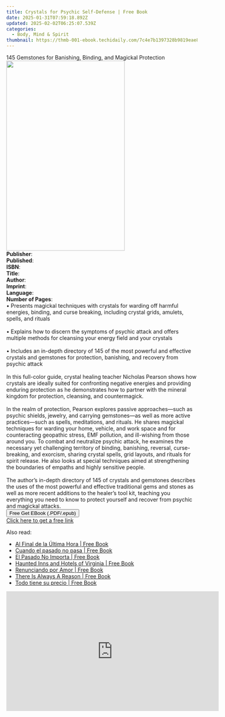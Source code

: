 ```yaml
---
title: Crystals for Psychic Self-Defense | Free Book
date: 2025-01-31T07:59:18.892Z
updated: 2025-02-02T06:25:07.539Z
categories:
  - Body, Mind & Spirit
thumbnail: https://thmb-001-ebook.techidaily.com/7c4e7b1397328b9819eae8cfbe58844f92c32f8f8460b726819544f9ab609bd5.jpg
---
```

<main id="book-container">
  <div class="flex flex-col">
    <div class="book-brief flex-1 py-6 px-4 sm:p-6 md:py-10 md:px-8">
      <!-- brief-->
      <div class="book-brief-main">
        145 Gemstones for Banishing, Binding, and Magickal Protection
      </div>
    </div>
    <div
      class="book-meta-info flex-1 grid gap-4 col-start-1 col-end-3 row-start-1 sm:mb-6 sm:grid-cols-4 lg:gap-6 lg:col-start-2 lg:row-end-6 lg:row-span-6 lg:mb-0"
    >
      <div
        class="book-meta-info-left place-content-center mt-4 p-4 text-sm leading-6 col-start-2 col-span-2 dark:text-slate-400"
      >
        <img
          class="w-full h-500 object-cover rounded-lg sm:h-255 sm:col-span-2 lg:col-span-full"
          src="https://img-001-ebook.techidaily.com/3d5ddc9aea3d9495d926c8744c73aa2e0e97b69dc242286cff20b9e1c7890264.jpg"
          alt=""
          width="312"
          height="500"
        />
      </div>
      <div
        class="book-meta-info-right mt-2 col-start-1 row-start-2 col-span-3 self-center"
      >
        <!-- meta data  -->
        <div class="flex flex-col px-4 md:px-8">
          <div class="flex-1">
            <strong>Publisher</strong>:<span class="px-2"></span>
          </div>
          <div class="flex-1">
            <strong>Published</strong>:<span class="px-2"></span>
          </div>
          <div class="flex-1">
            <strong>ISBN</strong>:<span class="px-2"></span>
          </div>
          <div class="flex-1">
            <strong>Title</strong>:<span class="px-2"></span>
          </div>
          <div class="flex-1">
            <strong>Author</strong>:<span class="px-2"></span>
          </div>
          <div class="flex-1">
            <strong>Imprint</strong>:<span class="px-2"></span>
          </div>
          <div class="flex-1">
            <strong>Language</strong>:<span class="px-2"></span>
          </div>
          <div class="flex-1">
            <strong>Number of Pages</strong>:<span class="px-2"></span>
          </div>
        </div>
      </div>
    </div>
    <div class="book-description flex-1 py-6 px-4 sm:p-6 md:py-10 md:px-8">
      <div class="book-description-main">
        <div accordion-content="" id="description">
          • Presents magickal techniques with crystals for warding off harmful
          energies, binding, and curse breaking, including crystal grids,
          amulets, spells, and rituals<br /><br />• Explains how to discern the
          symptoms of psychic attack and offers multiple methods for cleansing
          your energy field and your crystals<br /><br />• Includes an in-depth
          directory of 145 of the most powerful and effective crystals and
          gemstones for protection, banishing, and recovery from psychic
          attack<br /><br />In this full-color guide, crystal healing teacher
          Nicholas Pearson shows how crystals are ideally suited for confronting
          negative energies and providing enduring protection as he demonstrates
          how to partner with the mineral kingdom for protection, cleansing, and
          countermagick.<br /><br />In the realm of protection, Pearson explores
          passive approaches—such as psychic shields, jewelry, and carrying
          gemstones—as well as more active practices—such as spells,
          meditations, and rituals. He shares magickal techniques for warding
          your home, vehicle, and work space and for counteracting geopathic
          stress, EMF pollution, and ill-wishing from those around you. To
          combat and neutralize psychic attack, he examines the necessary yet
          challenging territory of binding, banishing, reversal, curse-breaking,
          and exorcism, sharing crystal spells, grid layouts, and rituals for
          spirit release. He also looks at special techniques aimed at
          strengthening the boundaries of empaths and highly sensitive
          people.<br /><br />The author’s in-depth directory of 145 of crystals
          and gemstones describes the uses of the most powerful and effective
          traditional gems and stones as well as more recent additions to the
          healer’s tool kit, teaching you everything you need to know to protect
          yourself and recover from psychic and magickal attacks.
        </div>
        <div class="accordion-fader"></div>
      </div>
    </div>
    <div class="book-excerpts flex-1 py-6 px-4 sm:p-6 md:py-10 md:px-8"></div>
    <div
      class="book-about-author flex-1 py-6 px-4 sm:p-6 md:py-10 md:px-8"
    ></div>
    <div class="book-free-get flex-1 py-6 px-4 sm:p-6 md:py-10 md:px-8">
      <button
        id="btn-free-get"
        class="bg-blue-500 hover:bg-blue-700 text-white font-bold py-2 px-4 rounded"
      >
        Free Get EBook (.PDF/.epub)
      </button>
      <div id="countdown-display" class="px-2 text-lg mt-2"></div>
      <a
        id="free-link"
        class="hidden bg-blue-500 hover:bg-blue-700 text-white font-bold py-2 px-4 rounded"
        href="https://www.ebooks.com/en-us/book/211353698/crystals-for-psychic-self-defense/nicholas-pearson/"
        target="_blank"
        >Click here to get a free link</a
      >
    </div>
    <script>
      let countdownTime = 0;
      let countdownInterval = null;
      document
        .getElementById('btn-free-get')
        .addEventListener('click', startCountdown);
      function startCountdown() {
        countdownTime = new Date().getTime() + 60000 * 3;
        countdownInterval = setInterval(updateCountdown, 1000);
        document.getElementById('btn-free-get').disabled = true;
        document
          .getElementById('btn-free-get')
          .classList.add('bg-gray-500', 'cursor-not-allowed');
      }
      function updateCountdown() {
        let currentTime = new Date().getTime();
        let timeLeft = countdownTime - currentTime;
        let secondsLeft = Math.floor(timeLeft / 1000);
        document.getElementById('countdown-display').innerHTML =
          `Remaining time: ${secondsLeft} seconds.`;
        if (secondsLeft <= 0) {
          clearInterval(countdownInterval);
          document.getElementById('btn-free-get').classList.add('hidden');
          document.getElementById('free-link').classList.remove('hidden');
          document.getElementById('countdown-display').innerHTML = '';
        }
      }
    </script>
  </div>
</main>

<ins class="adsbygoogle"
      style="display:block"
      data-ad-client="ca-pub-7571918770474297"
      data-ad-slot="8358498916"
      data-ad-format="auto"
      data-full-width-responsive="true"></ins>
    

<span class="atpl-alsoreadstyle">Also read:</span>
<div><ul>
<li><a href="https://novels-ebooks.techidaily.com/210969956-9781088230190-al-final-de-la-ultima-hora/"><u>Al Final de la Última Hora | Free Book</u></a></li>
<li><a href="https://novels-ebooks.techidaily.com/210968765-9781088226001-cuando-el-pasado-no-pasa/"><u>Cuando el pasado no pasa | Free Book</u></a></li>
<li><a href="https://novels-ebooks.techidaily.com/210968761-9781088227220-el-pasado-no-importa/"><u>El Pasado No Importa | Free Book</u></a></li>
<li><a href="https://novels-ebooks.techidaily.com/210969752-9781439678619-haunted-inns-and-hotels-of-virginia/"><u>Haunted Inns and Hotels of Virginia | Free Book</u></a></li>
<li><a href="https://novels-ebooks.techidaily.com/210969963-9781088229859-renunciando-por-amor/"><u>Renunciando por Amor | Free Book</u></a></li>
<li><a href="https://novels-ebooks.techidaily.com/210968759-9781088228142-there-is-always-a-reason/"><u>There Is Always A Reason | Free Book</u></a></li>
<li><a href="https://novels-ebooks.techidaily.com/210969944-9781088237731-todo-tiene-su-precio/"><u>Todo tiene su precio | Free Book</u></a></li>
</ul></div>

<!-- affiliate ads begin -->
<iframe width="560" height="315" src="https://www.youtube.com/embed/-Bov2KfWQ_Y?si=MnVczisgeJ-sGW2r" title="YouTube video player" frameborder="0" allow="accelerometer; autoplay; clipboard-write; encrypted-media; gyroscope; picture-in-picture; web-share" referrerpolicy="strict-origin-when-cross-origin" allowfullscreen></iframe>
<!-- affiliate ads end -->

